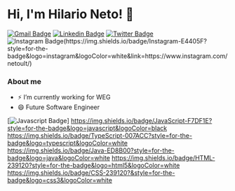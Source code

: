 # Hi, I'm Hilario Neto! 👋

[![Gmail Badge](https://img.shields.io/badge/Gmail-D14836?style=for-the-badge&logo=gmail&logoColor=white)](mailto:neto.berr@gmail.com)
[![Linkedin Badge](https://img.shields.io/badge/LinkedIn-0077B5?style=for-the-badge&logo=linkedin&logoColor=white&link=https://www.linkedin.com/in/hilario-uber-neto-09b377190/)](https://www.linkedin.com/in/hilario-uber-neto-09b377190/)
[![Twitter Badge](https://img.shields.io/badge/Twitter-1DA1F2?style=for-the-badge&logo=twitter&logoColor=white&link=https://twitter.com/uberneto)](https://twitter.com/uberneto)
![Instagram Badge(https://img.shields.io/badge/Instagram-E4405F?style=for-the-badge&logo=instagram&logoColor=white&link=https://www.instagram.com/netoult/)](https://www.instagram.com/netoult/)

### About me
- ⚡ I’m currently working for WEG
- 😄 Future Software Engineer

[![Javascript Badge](https://img.shields.io/badge/JavaScript-F7DF1E?style=for-the-badge&logo=javascript&logoColor=black)]
https://img.shields.io/badge/JavaScript-F7DF1E?style=for-the-badge&logo=javascript&logoColor=black
https://img.shields.io/badge/TypeScript-007ACC?style=for-the-badge&logo=typescript&logoColor=white
https://img.shields.io/badge/Java-ED8B00?style=for-the-badge&logo=java&logoColor=white
https://img.shields.io/badge/HTML-239120?style=for-the-badge&logo=html5&logoColor=white
https://img.shields.io/badge/CSS-239120?&style=for-the-badge&logo=css3&logoColor=white
